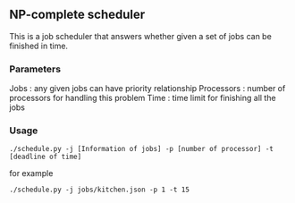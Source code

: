 ## NP-complete scheduler
This is a job scheduler that answers whether given a set of jobs can be finished in time.

### Parameters
Jobs        : any given jobs can have priority relationship
Processors  : number of processors for handling this problem
Time        : time limit for finishing all the jobs

### Usage 
```
./schedule.py -j [Information of jobs] -p [number of processor] -t [deadline of time]
```

for example
```
./schedule.py -j jobs/kitchen.json -p 1 -t 15
```

